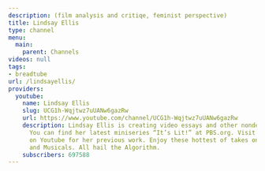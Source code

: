 ```yaml
---
description: (film analysis and critiqe, feminist perspective)
title: Lindsay Ellis
type: channel
menu:
  main:
    parent: Channels
videos: null
tags:
- breadtube
url: /lindsayellis/
providers:
  youtube:
    name: Lindsay Ellis
    slug: UCG1h-Wqjtwz7uUANw6gazRw
    url: https://www.youtube.com/channel/UCG1h-Wqjtwz7uUANw6gazRw
    description: Lindsay Ellis is creating video essays and other nondescript content.
      You can find her latest miniseries “It’s Lit!” at PBS.org. Visit VintageChezLindsay
      on Youtube for her previous work. Enjoy these hottest of takes on Disney, Transformers,
      and Musicals. All hail the Algorithm.
    subscribers: 697588
---
```

